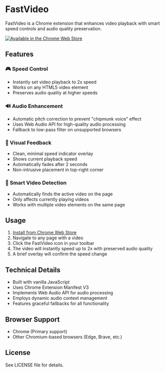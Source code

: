 # FastVideo

FastVideo is a Chrome extension that enhances video playback with smart speed controls and audio quality preservation.

[![Available in the Chrome Web Store](https://storage.googleapis.com/web-dev-uploads/image/WlD8wC6g8khYWPJUsQceQkhXSlv1/iNEddTyWiMfLSwFD6qGq.png)](https://chromewebstore.google.com/detail/fastvideo/apejdflfbfcoenngpebifilgpgmgoppm?hl=en)

## Features

### 🎮 Speed Control
- Instantly set video playback to 2x speed
- Works on any HTML5 video element
- Preserves audio quality at higher speeds

### 🔊 Audio Enhancement
- Automatic pitch correction to prevent "chipmunk voice" effect
- Uses Web Audio API for high-quality audio processing
- Fallback to low-pass filter on unsupported browsers

### 💫 Visual Feedback
- Clean, minimal speed indicator overlay
- Shows current playback speed
- Automatically fades after 2 seconds
- Non-intrusive placement in top-right corner

### 🎯 Smart Video Detection
- Automatically finds the active video on the page
- Only affects currently playing videos
- Works with multiple video elements on the same page

## Usage

1. [Install from Chrome Web Store](https://chromewebstore.google.com/detail/fastvideo/apejdflfbfcoenngpebifilgpgmgoppm?hl=en)
2. Navigate to any page with a video
3. Click the FastVideo icon in your toolbar
4. The video will instantly speed up to 2x with preserved audio quality
5. A brief overlay will confirm the speed change

## Technical Details

- Built with vanilla JavaScript
- Uses Chrome Extension Manifest V3
- Implements Web Audio API for audio processing
- Employs dynamic audio context management
- Features graceful fallbacks for all functionality

## Browser Support

- Chrome (Primary support)
- Other Chromium-based browsers (Edge, Brave, etc.)

## License

See LICENSE file for details.
